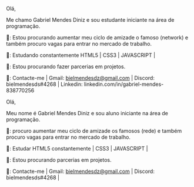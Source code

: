 Olá,

Me chamo Gabriel Mendes Diniz e sou estudante iniciante na área de programação.

👀: Estou procurando aumentar meu ciclo de amizade o famoso (network) e também procuro vagas para entrar no mercado de trabalho.

🌱: Estudando constantemente HTML5 | CSS3 | JAVASCRIPT | 

🚩: Estou procurando fazer parcerias em projetos.

📩: Contacte-me | Gmail: bielmendesdz@gmail.com | Discord: bielmendesds#4268 | Linkedin: linkedin.com/in/gabriel-mendes-838770256

Olá,

Meu nome é Gabriel Mendes Diniz e sou aluno iniciante na área de programação.

👀: procuro aumentar meu ciclo de amizade os famosos (rede) e também procuro vagas para entrar no mercado de trabalho.

🌱: Estudar HTML5 constantemente | CSS3 | JAVASCRIPT |

🚩: Estou procurando parcerias em projetos.

📩: Contacte-me | Gmail: bielmendesdz@gmail.com | Discord: bielmendesds#4268 |
